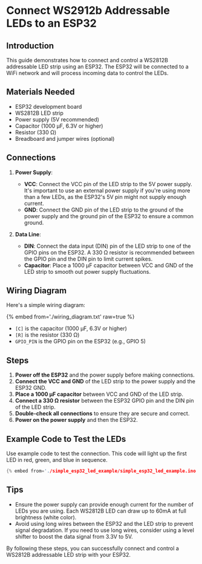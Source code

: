 # Connect WS2912b Addressable LEDs to an ESP32

## Introduction
This guide demonstrates how to connect and control a WS2812B addressable LED strip using an ESP32. The ESP32 will be connected to a WiFi network and will process incoming data to control the LEDs.

## Materials Needed
- ESP32 development board
- WS2812B LED strip
- Power supply (5V recommended)
- Capacitor (1000 µF, 6.3V or higher)
- Resistor (330 Ω)
- Breadboard and jumper wires (optional)

## Connections

1. **Power Supply**:
   - **VCC**: Connect the VCC pin of the LED strip to the 5V power supply. It's important to use an external power supply if you're using more than a few LEDs, as the ESP32's 5V pin might not supply enough current.
   - **GND**: Connect the GND pin of the LED strip to the ground of the power supply and the ground pin of the ESP32 to ensure a common ground.

2. **Data Line**:
   - **DIN**: Connect the data input (DIN) pin of the LED strip to one of the GPIO pins on the ESP32. A 330 Ω resistor is recommended between the GPIO pin and the DIN pin to limit current spikes.
   - **Capacitor**: Place a 1000 µF capacitor between VCC and GND of the LED strip to smooth out power supply fluctuations.

## Wiring Diagram

Here's a simple wiring diagram:

{% embed from='./wiring_diagram.txt' raw=true %}

- `[C]` is the capacitor (1000 µF, 6.3V or higher)
- `[R]` is the resistor (330 Ω)
- `GPIO_PIN` is the GPIO pin on the ESP32 (e.g., GPIO 5)

## Steps

1. **Power off the ESP32** and the power supply before making connections.
2. **Connect the VCC and GND** of the LED strip to the power supply and the ESP32 GND.
3. **Place a 1000 µF capacitor** between VCC and GND of the LED strip.
4. **Connect a 330 Ω resistor** between the ESP32 GPIO pin and the DIN pin of the LED strip.
5. **Double-check all connections** to ensure they are secure and correct.
6. **Power on the power supply** and then the ESP32.

## Example Code to Test the LEDs

Use example code to test the connection. This code will light up the first LED in red, green, and blue in sequence.

```c
{% embed from='./simple_esp32_led_example/simple_esp32_led_example.ino' raw=true %}
```

## Tips

- Ensure the power supply can provide enough current for the number of LEDs you are using. Each WS2812B LED can draw up to 60mA at full brightness (white color).
- Avoid using long wires between the ESP32 and the LED strip to prevent signal degradation. If you need to use long wires, consider using a level shifter to boost the data signal from 3.3V to 5V.

By following these steps, you can successfully connect and control a WS2812B addressable LED strip with your ESP32.
